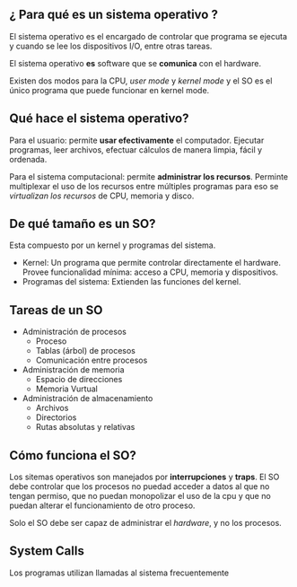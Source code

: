 ## ¿ Para qué es un sistema operativo ?

El sistema operativo es el encargado de controlar que programa se ejecuta y cuando se lee los dispositivos I/O, entre otras tareas.

El sistema operativo **es** software que se **comunica** con el hardware. 

Existen dos modos para la CPU, *user mode* y *kernel mode* y el SO es el único programa que puede funcionar en kernel mode.

## Qué hace el sistema operativo?

Para el usuario: permite **usar efectivamente** el computador. Ejecutar programas, leer archivos, efectuar cálculos de manera limpia, fácil y ordenada.

Para el sistema computacional: permite **administrar los recursos**. Perminte multiplexar el uso de los recursos entre múltiples programas para eso se *virtualizan los recursos* de CPU, memoria y disco.

## De qué tamaño es un SO?

Esta compuesto por un kernel y programas del sistema.

  * Kernel: Un programa que permite controlar directamente el hardware. Provee funcionalidad mínima: acceso a CPU, memoria y dispositivos.
  * Programas del sistema: Extienden las funciones del kernel.

  ## Tareas de un SO

  * Administración de procesos
    * Proceso
    * Tablas (árbol) de procesos 
    * Comunicación entre procesos
  * Administración de memoria
    * Espacio de direcciones
    * Memoria Vurtual
  * Administración de almacenamiento
    * Archivos
    * Directorios
    * Rutas absolutas y relativas
  
  ## Cómo funciona el SO?

  Los sitemas operativos son manejados por **interrupciones** y **traps**. El SO debe controlar que los procesos no puedad acceder a datos al que no tengan permiso, que no puedan monopolizar el uso de la cpu y que no puedan alterar el funcionamiento de otro proceso.

  Solo el SO debe ser capaz de administrar el *hardware*, y no los procesos.

## System Calls

Los programas utilizan llamadas al sistema frecuentemente